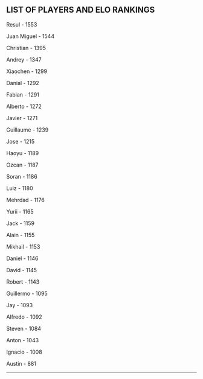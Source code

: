 ## LIST OF PLAYERS AND ELO RANKINGS


Resul - 1553


Juan Miguel - 1544


Christian - 1395


Andrey - 1347


Xiaochen - 1299


Danial - 1292


Fabian - 1291


Alberto - 1272


Javier - 1271


Guillaume - 1239


Jose - 1215


Haoyu - 1189


Ozcan - 1187


Soran - 1186


Luiz - 1180


Mehrdad - 1176


Yurii - 1165


Jack - 1159


Alain - 1155


Mikhail - 1153


Daniel - 1146


David - 1145


Robert - 1143


Guillermo - 1095


Jay - 1093


Alfredo - 1092


Steven - 1084


Anton - 1043


Ignacio - 1008


Austin - 881



--------------------------------------------------------------

